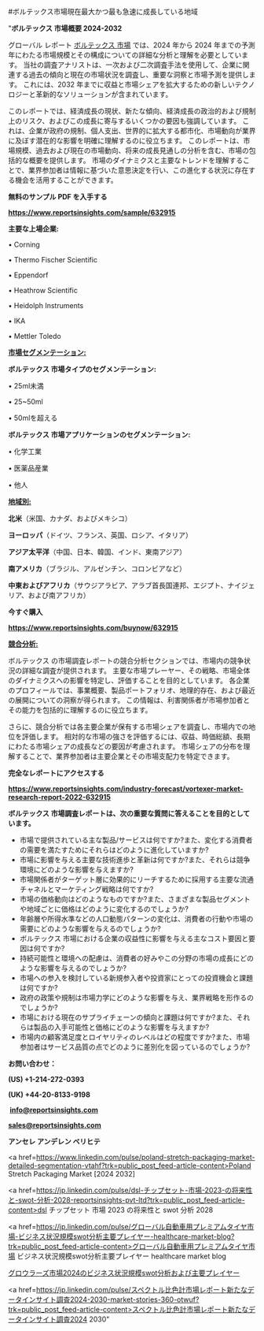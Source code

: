 #ボルテックス市場現在最大かつ最も急速に成長している地域

"<strong>ボルテックス 市場概要 2024-2032</strong>

グローバル レポート <a href=https://www.reportsinsights.com/sample/632915>ボルテックス 市場</a> では、2024 年から 2024 年までの予測年にわたる市場規模とその構成についての詳細な分析と理解を必要としています。 当社の調査アナリストは、一次および二次調査手法を使用して、企業に関連する過去の傾向と現在の市場状況を調査し、重要な洞察と市場予測を提供します。 これには、2032 年までに収益と市場シェアを拡大​​するための新しいテクノロジーと革新的なソリューションが含まれています。

このレポートでは、経済成長の現状、新たな傾向、経済成長の政治的および規制上のリスク、およびこの成長に寄与するいくつかの要因も強調しています。 これは、企業が政府の規制、個人支出、世界的に拡大する都市化、市場動向が業界に及ぼす潜在的な影響を明確に理解するのに役立ちます。 このレポートは、市場規模、過去および現在の市場動向、将来の成長見通しの分析を含む、市場の包括的な概要を提供します。 市場のダイナミクスと主要なトレンドを理解することで、業界参加者は情報に基づいた意思決定を行い、この進化する状況に存在する機会を活用することができます。

<strong><b>無料のサンプル PDF を入手する</b></strong>

<a href=https://www.reportsinsights.com/sample/632915><strong><u>https://www.reportsinsights.com/sample/632915</u></strong></a>

<strong>主要な上場企業:</strong>

• Corning

• Thermo Fischer Scientific

• Eppendorf

• Heathrow Scientific

• Heidolph Instruments

• IKA

• Mettler Toledo

<strong><u>市場セグメンテーション</u></strong><strong><u>:</u></strong>

<strong>ボルテックス 市場タイプのセグメンテーション:</strong>

• 25ml未満

• 25~50ml

• 50mlを超える

<strong>ボルテックス 市場アプリケーションのセグメンテーション:</strong>

• 化学工業

• 医薬品産業

• 他人

<strong><u>地域別</u></strong><strong><u>:</u></strong>

<strong>北米</strong>（米国、カナダ、およびメキシコ）

<strong>ヨーロッパ</strong>（ドイツ、フランス、英国、ロシア、イタリア）

<strong>アジア太平洋</strong>（中国、日本、韓国、インド、東南アジア）

<strong>南アメリカ</strong>（ブラジル、アルゼンチン、コロンビアなど）

<strong>中東およびアフリカ</strong>（サウジアラビア、アラブ首長国連邦、エジプト、ナイジェリア、および南アフリカ）

<strong>今すぐ購入</strong>

<a href=https://www.reportsinsights.com/buynow/632915><strong><u>https://www.reportsinsights.com/buynow/632915</u></strong></a>

<strong><u>競合分析:</u></strong>

ボルテックス の市場調査レポートの競合分析セクションでは、市場内の競争状況の詳細な調査が提供されます。 主要な市場プレーヤー、その戦略、市場全体のダイナミクスへの影響を特定し、評価することを目的としています。 各企業のプロフィールでは、事業概要、製品ポートフォリオ、地理的存在、および最近の展開についての洞察が得られます。 この情報は、利害関係者が市場参加者とその能力を包括的に理解するのに役立ちます。

さらに、競合分析では各主要企業が保有する市場シェアを調査し、市場内での地位を評価します。 相対的な市場の強さを評価するには、収益、時価総額、長期にわたる市場シェアの成長などの要因が考慮されます。 市場シェアの分布を理解することで、業界参加者は主要企業とその市場支配力を特定できます。

<strong>完全なレポートにアクセスする</strong>

<a href=https://www.reportsinsights.com/industry-forecast/vortexer-market-research-report-2022-632915><strong><u><b>https://www.reportsinsights.com/industry-forecast/vortexer-market-research-report-2022-632915</b></u></strong></a>

<strong><b>ボルテックス 市場調査レポートは、次の重要な質問に答えることを目的としています。</b></strong>
<ul>
  <li>市場で提供されている主な製品/サービスは何ですか?また、変化する消費者の需要を満たすためにそれらはどのように進化していますか?</li>
  <li>市場に影響を与える主要な技術進歩と革新は何ですか?また、それらは競争環境にどのような影響を与えますか?</li>
  <li>市場関係者がターゲット層に効果的にリーチするために採用する主要な流通チャネルとマーケティング戦略は何ですか?</li>
  <li>市場の価格動向はどのようなものですか?また、さまざまな製品セグメントや地域ごとに価格はどのように変化するのでしょうか?</li>
  <li>年齢層や所得水準などの人口動態パターンの変化は、消費者の行動や市場の需要にどのような影響を与えるのでしょうか?</li>
  <li>ボルテックス 市場における企業の収益性に影響を与える主なコスト要因と要因は何ですか?</li>
  <li>持続可能性と環境への配慮は、消費者の好みやこの分野の市場の成長にどのような影響を与えるのでしょうか?</li>
  <li>市場への参入を検討している新規参入者や投資家にとっての投資機会と課題は何ですか?</li>
  <li>政府の政策や規制は市場力学にどのような影響を与え、業界戦略を形作るのでしょうか?</li>
  <li>市場における現在のサプライチェーンの傾向と課題は何ですか?また、それらは製品の入手可能性と価格にどのような影響を与えますか?</li>
  <li>市場内の顧客満足度とロイヤリティのレベルはどの程度ですか?また、市場参加者はサービス品質の点でどのように差別化を図っているのでしょうか?</li>
</ul>
<strong>お問い合わせ：</strong>

<strong>(US) +1-214-272-0393</strong>

<strong>(UK) +44-20-8133-9198</strong>

<strong> </strong><a href=info@reportsinsights.com><strong><u>info@reportsinsights.com</u></strong></a>

<a href=sales@reportsinsights.com><strong><u>sales@reportsinsights.com</u></strong></a>

<strong>アンセレ アンデレン ベリヒテ</strong>

<a href=https://www.linkedin.com/pulse/poland-stretch-packaging-market-detailed-segmentation-vtahf?trk=public_post_feed-article-content>Poland Stretch Packaging Market [2024 2032]</a>

<a href=https://jp.linkedin.com/pulse/dsl-チップセット-市場-2023-の将来性と-swot-分析-2028-reportsinsights-pvt-ltd?trk=public_post_feed-article-content>dsl チップセット 市場 2023 の将来性と swot 分析 2028</a>

<a href=https://jp.linkedin.com/pulse/グローバル自動車用プレミアムタイヤ市場-ビジネス状況規模swot分析主要プレイヤー-healthcare-market-blog?trk=public_post_feed-article-content>グローバル自動車用プレミアムタイヤ市場 ビジネス状況規模swot分析主要プレイヤー healthcare market blog</a>

<a href=https://www.linkedin.com/pulse/グロウラーズ市場2024のビジネス状況規模swot分析および主要プレイヤー-reportsinsights-pvt-ltd-6dh7f/>グロウラーズ市場2024のビジネス状況規模swot分析および主要プレイヤー</a>

<a href=https://jp.linkedin.com/pulse/スペクトル比色計市場レポート新たなデータインサイト調査2024-2030-market-stories-360-otwuf?trk=public_post_feed-article-content>スペクトル比色計市場レポート新たなデータインサイト調査2024 2030</a>"
